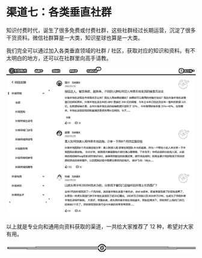 # 渠道七：各类垂直社群

知识付费时代，诞生了很多免费或付费社群，这些社群经过长期运营，沉淀了很多干货资料。微信社群算是一大类，知识星球也算是一大类。

我们完全可以通过加入各类垂直领域的社群 / 社区，获取对应的知识和资料。有不太明白的地方，还可以在社群里向高手请教。

![](img/d48ef3141a2b33af160770c6803b2d33.png)

以上就是专业向和通用向资料获取的渠道，一共给大家推荐了 12 种，希望对大家有用。

![](img/48cd64468259b66cdf739684899464c9.png)